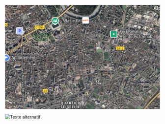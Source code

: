 <img src="src/test/images/test" alt="photo test" />

![Texte alternatif](/src//access/image.jpg "Titre de l'image").
